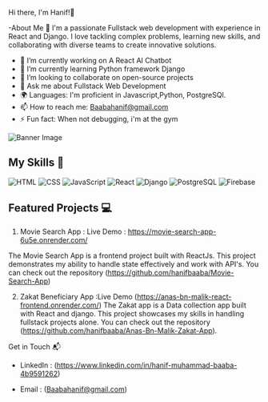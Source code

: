  Hi there, I'm Hanif!👋

-About Me 🚀
I'm a passionate Fullstack web development with experience in React and Django. I love tackling complex problems, learning new skills, and collaborating with diverse teams to create innovative solutions.

- 🔭 I’m currently working on A React AI Chatbot
- 🌱 I’m currently learning Python framework Django
- 👯 I’m looking to collaborate on open-source projects
- 💬 Ask me about Fullstack Web Development
- 🌍 Languages: I'm proficient in Javascript,Python, PostgreSQl.
- 📫 How to reach me: Baabahanif@gmail.com
- ⚡ Fun fact: When not debugging, i'm at the gym


![Banner Image](your_banner_image_url_here)


## My Skills 🧠

![HTML](https://img.shields.io/badge/-HTML-E34F26?style=flat-square&logo=html5&logoColor=white)
![CSS](https://img.shields.io/badge/-CSS-1572B6?style=flat-square&logo=css3&logoColor=white)
![JavaScript](https://img.shields.io/badge/-JavaScript-F7DF1E?style=flat-square&logo=javascript&logoColor=black)
![React](https://img.shields.io/badge/-React-61DAFB?style=flat-square&logo=react&logoColor=black)
![Django](https://img.shields.io/badge/-DJANGO-E34F26?style=flat-square&logo=django&logoColor=white)
![PostgreSQL](https://img.shields.io/badge/-POSTGRESQL-E34F26?style=flat-square&logo=postgresql&logoColor=white)
![Firebase](https://img.shields.io/badge/-FIREBASE-E34F26?style=flat-square&logo=firebase&logoColor=white)


## Featured Projects 💻

1. Movie Search App : 
Live Demo : https://movie-search-app-6u5e.onrender.com/

The Movie Search App is a frontend project built with ReactJs. This project demonstrates my ability to handle state effectively and work with API's. You can check out the repository (https://github.com/hanifbaaba/Movie-Search-App)

 2. Zakat Beneficiary App :Live Demo  (https://anas-bn-malik-react-frontend.onrender.com/)
The Zakat app  is a Data collection app built with React and django. This project showcases my skills in handling fullstack projects alone. You can check out the repository (https://github.com/hanifbaaba/Anas-Bn-Malik-Zakat-App).

 Get in Touch 📬

- LinkedIn : (https://www.linkedin.com/in/hanif-muhammad-baaba-4b9591262)

- Email : (Baabahanif@gmail.com)


